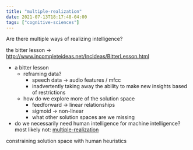 ```yaml
---
title: "multiple-realization"
date: 2021-07-13T18:17:48-04:00
tags: ["cognitive-sciences"]
---
```


Are there multiple ways of realizing intelligence?


the bitter lesson → http://www.incompleteideas.net/IncIdeas/BitterLesson.html

-   a bitter lesson
    -   reframing data?
        -   speech data → audio features / mfcc
        -   inadvertently taking away the ability to make new insights based of restrictions
    -   how do we explore more of the solution space
        -   feedforward → linear relationships
        -   sigmoid → non-linear
        -   what other solution spaces are we missing
-   do we necessarily need human intelligence for machine intelligence? most likely not: [multiple-realization](thoughts/multiple-realization.md)

constraining solution space with human heuristics